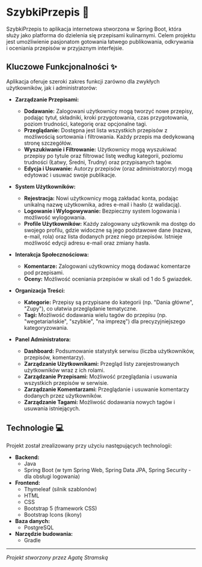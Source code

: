 # SzybkiPrzepis 🍲

SzybkiPrzepis to aplikacja internetowa stworzona w Spring Boot, która służy jako platforma do dzielenia się przepisami kulinarnymi. Celem projektu jest umożliwienie pasjonatom gotowania łatwego publikowania, odkrywania i oceniania przepisów w przyjaznym interfejsie.

## Kluczowe Funkcjonalności ✨

Aplikacja oferuje szeroki zakres funkcji zarówno dla zwykłych użytkowników, jak i administratorów:

* **Zarządzanie Przepisami:**
    * **Dodawanie:** Zalogowani użytkownicy mogą tworzyć nowe przepisy, podając tytuł, składniki, kroki przygotowania, czas przygotowania, poziom trudności, kategorię oraz opcjonalne tagi.
    * **Przeglądanie:** Dostępna jest lista wszystkich przepisów z możliwością sortowania i filtrowania. Każdy przepis ma dedykowaną stronę szczegółów.
    * **Wyszukiwanie i Filtrowanie:** Użytkownicy mogą wyszukiwać przepisy po tytule oraz filtrować listę według kategorii, poziomu trudności (Łatwy, Średni, Trudny) oraz przypisanych tagów.
    * **Edycja i Usuwanie:** Autorzy przepisów (oraz administratorzy) mogą edytować i usuwać swoje publikacje.

* **System Użytkowników:**
    * **Rejestracja:** Nowi użytkownicy mogą zakładać konta, podając unikalną nazwę użytkownika, adres e-mail i hasło (z walidacją).
    * **Logowanie i Wylogowywanie:** Bezpieczny system logowania i możliwość wylogowania.
    * **Profile Użytkowników:** Każdy zalogowany użytkownik ma dostęp do swojego profilu, gdzie widoczne są jego podstawowe dane (nazwa, e-mail, rola) oraz lista dodanych przez niego przepisów. Istnieje możliwość edycji adresu e-mail oraz zmiany hasła.

* **Interakcja Społecznościowa:**
    * **Komentarze:** Zalogowani użytkownicy mogą dodawać komentarze pod przepisami.
    * **Oceny:** Możliwość oceniania przepisów w skali od 1 do 5 gwiazdek.

* **Organizacja Treści:**
    * **Kategorie:** Przepisy są przypisane do kategorii (np. "Dania główne", "Zupy"), co ułatwia przeglądanie tematyczne.
    * **Tagi:** Możliwość dodawania wielu tagów do przepisu (np. "wegetariańskie", "szybkie", "na imprezę") dla precyzyjniejszego kategoryzowania.

* **Panel Administratora:**
    * **Dashboard:** Podsumowanie statystyk serwisu (liczba użytkowników, przepisów, komentarzy).
    * **Zarządzanie Użytkownikami:** Przegląd listy zarejestrowanych użytkowników wraz z ich rolami.
    * **Zarządzanie Przepisami:** Możliwość przeglądania i usuwania wszystkich przepisów w serwisie.
    * **Zarządzanie Komentarzami:** Przeglądanie i usuwanie komentarzy dodanych przez użytkowników.
    * **Zarządzanie Tagami:** Możliwość dodawania nowych tagów i usuwania istniejących.

## Technologie 💻

Projekt został zrealizowany przy użyciu następujących technologii:

* **Backend:**
    * Java
    * Spring Boot (w tym Spring Web, Spring Data JPA, Spring Security - dla obsługi logowania)
* **Frontend:**
    * Thymeleaf (silnik szablonów)
    * HTML
    * CSS
    * Bootstrap 5 (framework CSS)
    * Bootstrap Icons (ikony)
* **Baza danych:**
    * PostgreSQL
* **Narzędzie budowania:**
    * Gradle

---

*Projekt stworzony przez Agatę Stramską*
